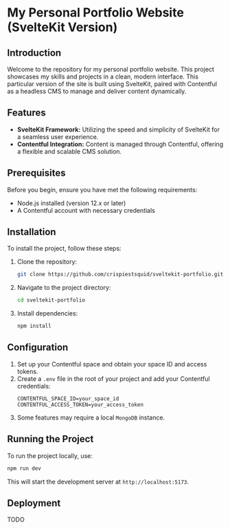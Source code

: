 # My Personal Portfolio Website (SvelteKit Version)

## Introduction

Welcome to the repository for my personal portfolio website. This project showcases my skills and projects in a clean, modern interface. This particular version of the site is built using SvelteKit, paired with Contentful as a headless CMS to manage and deliver content dynamically.

## Features

- **SvelteKit Framework:** Utilizing the speed and simplicity of SvelteKit for a seamless user experience.
- **Contentful Integration:** Content is managed through Contentful, offering a flexible and scalable CMS solution.

## Prerequisites

Before you begin, ensure you have met the following requirements:

- Node.js installed (version 12.x or later)
- A Contentful account with necessary credentials

## Installation

To install the project, follow these steps:

1. Clone the repository:
   ```bash
   git clone https://github.com/crispiestsquid/sveltekit-portfolio.git
   ```
2. Navigate to the project directory:
   ```bash
   cd sveltekit-portfolio
   ```
3. Install dependencies:
   ```bash
   npm install
   ```

## Configuration

1. Set up your Contentful space and obtain your space ID and access tokens.
2. Create a `.env` file in the root of your project and add your Contentful credentials:
   ```env
   CONTENTFUL_SPACE_ID=your_space_id
   CONTENTFUL_ACCESS_TOKEN=your_access_token
   ```
3. Some features may require a local `MongoDB` instance.

## Running the Project

To run the project locally, use:

```bash
npm run dev
```

This will start the development server at `http://localhost:5173`.

## Deployment

TODO
